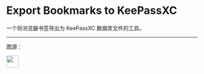 # Export Bookmarks to KeePassXC

一个将浏览器书签导出为 KeePassXC 数据库文件的工具。

***

图源：

<img src="https://icons.iconarchive.com/icons/custom-icon-design/flatastic-9/128/Import-export-icon.png" width="32" height="32">

